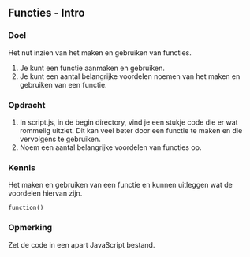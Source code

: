 ## Functies - Intro
### Doel
Het nut inzien van het maken en gebruiken van functies.
1. Je kunt een functie aanmaken en gebruiken.
2. Je kunt een aantal belangrijke voordelen noemen van het maken en gebruiken van een functie.

### Opdracht 
1. In script.js, in de begin directory, vind je een stukje code die er wat rommelig uitziet. Dit kan veel beter door een functie te maken en die vervolgens te gebruiken.
2. Noem een aantal belangrijke voordelen van functies op. 

### Kennis
Het maken en gebruiken van een functie en kunnen uitleggen wat de voordelen hiervan zijn.  
```
function()
```

### Opmerking
Zet de code in een apart JavaScript bestand.
